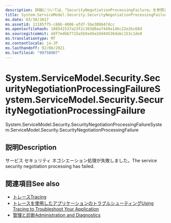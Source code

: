 ```yaml
---
description: 詳細については、「SecurityNegotiationProcessingFailure」を参照してください。
title: System.ServiceModel.Security.SecurityNegotiationProcessingFailure
ms.date: 03/30/2017
ms.assetid: 12185f75-c86b-4006-afd7-5be308647dcc
ms.openlocfilehash: 188541537a23f2c303d8aaf449a146c22e2bc68d
ms.sourcegitcommit: ddf7edb67715a5b9a45e3dd44536dabc153c1de0
ms.translationtype: MT
ms.contentlocale: ja-JP
ms.lasthandoff: 02/06/2021
ms.locfileid: "99758907"
---
```

# <a name="systemservicemodelsecuritysecuritynegotiationprocessingfailure"></a><span data-ttu-id="e8286-103">System.ServiceModel.Security.SecurityNegotiationProcessingFailure</span><span class="sxs-lookup"><span data-stu-id="e8286-103">System.ServiceModel.Security.SecurityNegotiationProcessingFailure</span></span>

<span data-ttu-id="e8286-104">System.ServiceModel.Security.SecurityNegotiationProcessingFailure</span><span class="sxs-lookup"><span data-stu-id="e8286-104">System.ServiceModel.Security.SecurityNegotiationProcessingFailure</span></span>  
  
## <a name="description"></a><span data-ttu-id="e8286-105">説明</span><span class="sxs-lookup"><span data-stu-id="e8286-105">Description</span></span>  

 <span data-ttu-id="e8286-106">サービス セキュリティ ネゴシエーション処理が失敗しました。</span><span class="sxs-lookup"><span data-stu-id="e8286-106">The service security negotiation processing has failed.</span></span>  
  
## <a name="see-also"></a><span data-ttu-id="e8286-107">関連項目</span><span class="sxs-lookup"><span data-stu-id="e8286-107">See also</span></span>

- [<span data-ttu-id="e8286-108">トレース</span><span class="sxs-lookup"><span data-stu-id="e8286-108">Tracing</span></span>](index.md)
- [<span data-ttu-id="e8286-109">トレースを使用したアプリケーションのトラブルシューティング</span><span class="sxs-lookup"><span data-stu-id="e8286-109">Using Tracing to Troubleshoot Your Application</span></span>](using-tracing-to-troubleshoot-your-application.md)
- [<span data-ttu-id="e8286-110">管理と診断</span><span class="sxs-lookup"><span data-stu-id="e8286-110">Administration and Diagnostics</span></span>](../index.md)
